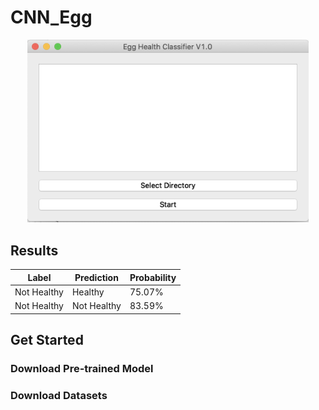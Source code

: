# CNN_Egg

<p align="center">
  <img src="https://github.com/thomashsia/CNN_Egg/blob/master/Interface.png" width="450" title="Interface">
</p>

## Results
| Label | Prediction |Probability |
| --- | --- | --- |
| Not Healthy | Healthy | 75.07% |
| Not Healthy | Not Healthy | 83.59% |

## Get Started

### Download Pre-trained Model

### Download Datasets
